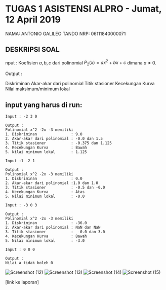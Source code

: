 # TUGAS 1 ASISTENSI ALPRO - Jumat, 12 April 2019
NAMA: ANTONIO GALILEO TANDO
NRP: 06111840000071

## DESKRIPSI SOAL
nput : Koefisien $a,b,c$ dari polinomial $P_2(x)=ax^2+bx+c$ dimana $a\neq0$.

Output :

Diskriminan
Akar-akar dari polinomial
Titik stasioner
Kecekungan Kurva
Nilai maksimum/minimum lokal


## input yang harus di run:
~~~~
Input : -2 3 0

Output :
Polinomial x^2 -2x -3 memiliki
1. Diskriminan               : 9.0
2. Akar-akar dari polinomial : -0.0 dan 1.5
3. Titik stasioner           : -0.375 dan 1.125
4. Kecekungan Kurva          : Bawah
5. Nilai minimum lokal       : 1.125

Input :1 -2 1

Output :
Polinomial x^2 -2x -3 memiliki
1. Diskriminan               : 0.0
2. Akar-akar dari polinomial :1.0 dan 1.0
3. Titik stasioner           : -0.5 dan -0.0
4. Kecekungan Kurva          : Atas
5. Nilai minimum lokal       : -0.0

Input : -3 0 3

Output :
Polinomial x^2 -2x -3 memiliki
1. Diskriminan               : -36.0
2. Akar-akar dari polinomial : NaN dan NaN
3. Titik stasioner           :  -0.0 dan 3.0
4. Kecekungan Kurva          : Bawah
5. Nilai minimum lokal       : -3.0

Input : 0 0 0

Output :
Nilai a tidak boleh 0
~~~~
![Screenshot (12)](https://user-images.githubusercontent.com/49533248/56495799-0b55a880-6521-11e9-9f1c-82a7471811d4.png)
![Screenshot (13)](https://user-images.githubusercontent.com/49533248/56495810-1577a700-6521-11e9-8bbd-ca1ee0b9a7f0.png)
![Screenshot (14)](https://user-images.githubusercontent.com/49533248/56495818-190b2e00-6521-11e9-9e2a-23c2bfe9205a.png)
![Screenshot (15)](https://user-images.githubusercontent.com/49533248/56495823-1c9eb500-6521-11e9-96e9-296592338142.png)


[link ke laporan]
